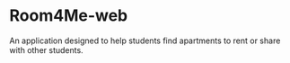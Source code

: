 # Room4Me-web
An application designed to help students find apartments to rent or share with other students.
